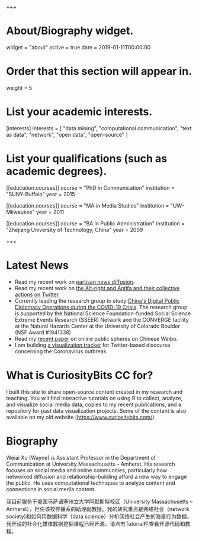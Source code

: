 +++
# About/Biography widget.
widget = "about"
active = true
date = 2019-01-11T00:00:00

# Order that this section will appear in.
weight = 5

# List your academic interests.
[interests]
  interests = [
    "data mining",
    "computational communication",
    "text as data",
    "network",
    "open data",
    "open-source"
  ]

# List your qualifications (such as academic degrees).
[[education.courses]]
  course = "PhD in Communication"
  institution = "SUNY-Buffalo"
  year = 2015

[[education.courses]]
  course = "MA in Media Studies"
  institution = "UW-Milwaukee"
  year = 2011

[[education.courses]]
  course = "BA in Public Administration"
  institution = "Zhejiang University of Technology, China"
  year = 2009
 
+++
# Latest News
* Read my recent work on [partisan news diffusion](https://www.tandfonline.com/doi/abs/10.1080/21670811.2020.1761264).
* Read my recent work on [the Alt-right and Antifa and their collective actions on Twitter](https://ijoc.org/index.php/ijoc/article/view/11978/2978).
* Currently leading the research group to study [China's Digital Public Diplomacy Operations during the COVID-19 Crisis](https://converge.colorado.edu/resources/covid-19/working-groups/research-networks-methods-ethics/mapping-chinas-public-diplomacy-operations-on-twitter-during-the-covid-19-crisis). The research group is supported by the National Science Foundation-funded Social Science Extreme Events Research (SSEER) Network and the CONVERGE facility at the Natural Hazards Center at the University of Colorado Boulder (NSF Award #1841338)
* Read my [recent paper](https://www.sciencedirect.com/science/article/abs/pii/S0736585319307774) on online public spheres on Chinese Weibo.
* I am building [a visualization tracker](https://weiaiwayne.github.io/COVID19Twitter/) for Twitter-based discourse concerning the Coronavirus outbreak.

# What is CuriosityBits CC for?

I built this site to share open-source content created in my research and teaching. You will find interactive tutorials on using R to collect, analyze, and visualize social media data, copies to my recent publications, and a repository for past data visualization projects. Some of the content is also available on my old website (https://www.curiositybits.com/).

# Biography

Weiai Xu (Wayne) is Assistant Professor in the Department of Communication at University Massachusetts – Amherst. His research focuses on social media and online communities, particularly how networked diffusion and relationship-building afford a new way to engage the public. He uses computational techniques to analyze content and connections in social media content. 

我目前服务于美国马萨诸塞州立大学阿默斯特校区（University Massachusetts – Amherst），担任该校传播系的助理副教授。我的研究重点是网络社会（network society)和如何用数据科学（data science）分析网络社会产生的海量行为数据。我开设的社会化媒体数据挖掘课程已经开源。请点击Tutorial栏查看开源代码和教程。
